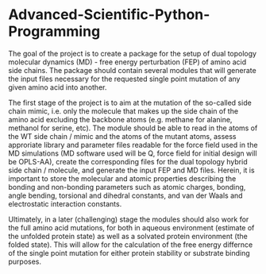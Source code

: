 # Advanced-Scientific-Python-Programming

The goal of the project is to create a package for the setup of dual topology molecular dynamics (MD) - free energy perturbation (FEP) of amino acid side chains.
The package should contain several modules that will generate the input files necessary for the requested single point mutation of any given amino acid into another.

The first stage of the project is to aim at the mutation of the so-called side chain mimic, i.e. only the molecule that makes up the side chain of the amino acid excluding the backbone atoms (e.g. methane for alanine, methanol for serine, etc).
The module should be able to read in the atoms of the WT side chain / mimic and the atoms of the mutant atoms, assess approriate library and parameter files readable for the force field used in the MD simulations (MD software used will be Q, force field for initial design will be OPLS-AA), create the corresponding files for the dual topology hybrid side chain / molecule, and generate the input FEP and MD files. 
Herein, it is important to store the molecular and atomic properties describing the bonding and non-bonding parameters such as atomic charges, bonding, angle bending, torsional and dihedral constants, and van der Waals and electrostatic interaction constants.

Ultimately, in a later (challenging) stage the modules should also work for the full amino acid mutations, for both in aqueous environment (estimate of the unfolded protein state) as well as a solvated protein environment (the folded state). This will allow for the calculation of the free energy differnce of the single point mutation for either protein stability or substrate binding purposes. 
